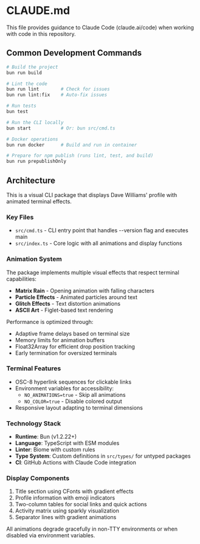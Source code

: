 # CLAUDE.md

This file provides guidance to Claude Code (claude.ai/code) when working with code in this repository.

## Common Development Commands

```bash
# Build the project
bun run build

# Lint the code
bun run lint        # Check for issues
bun run lint:fix    # Auto-fix issues

# Run tests
bun test

# Run the CLI locally
bun start           # Or: bun src/cmd.ts

# Docker operations
bun run docker      # Build and run in container

# Prepare for npm publish (runs lint, test, and build)
bun run prepublishOnly
```

## Architecture

This is a visual CLI package that displays Dave Williams' profile with animated terminal effects.

### Key Files

- `src/cmd.ts` - CLI entry point that handles --version flag and executes main
- `src/index.ts` - Core logic with all animations and display functions

### Animation System

The package implements multiple visual effects that respect terminal capabilities:

- **Matrix Rain** - Opening animation with falling characters
- **Particle Effects** - Animated particles around text
- **Glitch Effects** - Text distortion animations
- **ASCII Art** - Figlet-based text rendering

Performance is optimized through:

- Adaptive frame delays based on terminal size
- Memory limits for animation buffers
- Float32Array for efficient drop position tracking
- Early termination for oversized terminals

### Terminal Features

- OSC-8 hyperlink sequences for clickable links
- Environment variables for accessibility:
  - `NO_ANIMATIONS=true` - Skip all animations
  - `NO_COLOR=true` - Disable colored output
- Responsive layout adapting to terminal dimensions

### Technology Stack

- **Runtime**: Bun (v1.2.22+)
- **Language**: TypeScript with ESM modules
- **Linter**: Biome with custom rules
- **Type System**: Custom definitions in `src/types/` for untyped packages
- **CI**: GitHub Actions with Claude Code integration

### Display Components

1. Title section using CFonts with gradient effects
2. Profile information with emoji indicators
3. Two-column tables for social links and quick actions
4. Activity matrix using sparkly visualization
5. Separator lines with gradient animations

All animations degrade gracefully in non-TTY environments or when disabled via environment variables.
